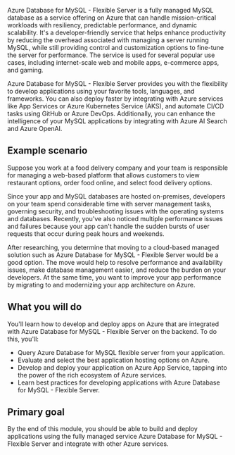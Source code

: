 Azure Database for MySQL - Flexible Server is a fully managed MySQL database as a service offering on Azure that can handle mission-critical workloads with resiliency, predictable performance, and dynamic scalability. It's a developer-friendly service that helps enhance productivity by reducing the overhead associated with managing a server running MySQL, while still providing control and customization options to fine-tune the server for performance. The service is used for several popular use cases, including internet-scale web and mobile apps, e-commerce apps, and gaming.

Azure Database for MySQL - Flexible Server provides you with the flexibility to develop applications using your favorite tools, languages, and frameworks. You can also deploy faster by integrating with Azure services like App Services or Azure Kubernetes Service (AKS), and automate CI/CD tasks using GitHub or Azure DevOps. Additionally, you can enhance the intelligence of your MySQL applications by integrating with Azure AI Search and Azure OpenAI.

## Example scenario

Suppose you work at a food delivery company and your team is responsible for managing a web-based platform that allows customers to view restaurant options, order food online, and select food delivery options.

Since your app and MySQL databases are hosted on-premises, developers on your team spend considerable time with server management tasks, governing security, and troubleshooting issues with the operating systems and databases. Recently, you've also noticed multiple performance issues and failures because your app can't handle the sudden bursts of user requests that occur during peak hours and weekends.

After researching, you determine that moving to a cloud-based managed solution such as Azure Database for MySQL - Flexible Server would be a good option. The move would help to resolve performance and availability issues, make database management easier, and reduce the burden on your developers. At the same time, you want to improve your app performance by migrating to and modernizing your app architecture on Azure.

## What you will do

You'll learn how to develop and deploy apps on Azure that are integrated with Azure Database for MySQL - Flexible Server on the backend. To do this, you'll:

- Query Azure Database for MySQL flexible server from your application.
- Evaluate and select the best application hosting options on Azure.
- Develop and deploy your application on Azure App Service, tapping into the power of the rich ecosystem of Azure services.
- Learn best practices for developing applications with Azure Database for MySQL - Flexible Server.

## Primary goal

By the end of this module, you should be able to build and deploy applications using the fully managed service Azure Database for MySQL - Flexible Server and integrate with other Azure services.

